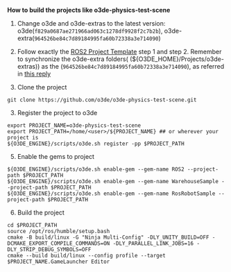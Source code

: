 **How to build the projects like o3de-physics-test-scene**
1. Change o3de and o3de-extras to the latest version: o3de(`f829a0687ae271966ad063c1278df9928f2c7b2b`), o3de-extra(`964526be84c7d89184995fa60b72338a3e714090`)
2. Follow exactly the [ROS2 Project Template](https://github.com/o3de/o3de-extras/tree/development/Templates/Ros2ProjectTemplate) step 1 and step 2. Remember to synchronize the o3de-extra folders( (${O3DE_HOME}/Projects/o3de-extras)) as the (`964526be84c7d89184995fa60b72338a3e714090`), as referred in [this reply](https://github.com/o3de/o3de-extras/issues/121#issuecomment-1428064276)

3. Clone the project
```
git clone https://github.com/o3de/o3de-physics-test-scene.git
```
3. Register the project to o3de
```
export PROJECT_NAME=o3de-physics-test-scene
export PROJECT_PATH=/home/<user>/${PROJECT_NAME} ## or wherever your project is 
${O3DE_ENGINE}/scripts/o3de.sh register -pp $PROJECT_PATH
```
5. Enable the gems to project
```
${O3DE_ENGINE}/scripts/o3de.sh enable-gem --gem-name ROS2 --project-path $PROJECT_PATH
${O3DE_ENGINE}/scripts/o3de.sh enable-gem --gem-name WarehouseSample --project-path $PROJECT_PATH
${O3DE_ENGINE}/scripts/o3de.sh enable-gem --gem-name RosRobotSample --project-path $PROJECT_PATH
```
6. Build the project
```
cd $PROJECT_PATH
source /opt/ros/humble/setup.bash
cmake -B build/linux -G "Ninja Multi-Config" -DLY_UNITY_BUILD=OFF -DCMAKE_EXPORT_COMPILE_COMMANDS=ON -DLY_PARALLEL_LINK_JOBS=16 -DLY_STRIP_DEBUG_SYMBOLS=OFF
cmake --build build/linux --config profile --target $PROJECT_NAME.GameLauncher Editor
```

